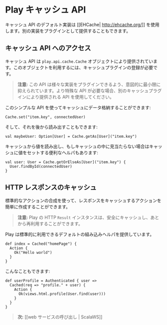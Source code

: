<!-- translated -->
<!--
# The Play cache API
-->
# Play キャッシュ API

<!--
The default implementation of the Cache API uses [[EHCache| http://ehcache.org/]]. You can also provide your own implementation via a plug-in.
-->
キャッシュ API のデフォルト実装は [[EHCache| http://ehcache.org/]] を使用します。別の実装をプラグインとして提供することもできます。

<!--
## Accessing the Cache API
-->
## キャッシュ API へのアクセス

<!--
The cache API is provided by the `play.api.cache.Cache` object. It requires a registered cache plug-in.
-->
キャッシュ API は `play.api.cache.Cache` オブジェクトにより提供されています。このオブジェクトを利用するには、キャッシュプラグインの登録が必要です。

<!--
> **Note:** The API is intentionally minimal to allow several implementation to be plugged. If you need a more specific API, use the one provided by your Cache plugin.
-->
> **注意:** この API は様々な実装をプラグインできるよう、意図的に最小限に抑えられています。より特殊な API が必要な場合、別のキャッシュプラグインにより提供される API を使用してください。

<!--
Using this simple API you can either store data in cache:
-->
このシンプルな API を使ってキャッシュにデータ格納することができます:

```
Cache.set("item.key", connectedUser)
```

<!--
And then retrieve it later:
-->
そして、それを後から読み出すこともできます:

```
val maybeUser: Option[User] = Cache.getAs[User]("item.key")
```

<!--
There is also a convenient helper to retrieve from cache or set the value in cache if it was missing:
-->
キャッシュから値を読み出し、もしキャッシュの中に見当たらない場合はキャッシュに値をセットする便利なヘルパもあります:

```
val user: User = Cache.getOrElseAs[User]("item.key") {
  User.findById(connectedUser)
}
```

<!--
## Caching HTTP responses
-->
## HTTP レスポンスのキャッシュ

<!--
You can easily create smart cached actions using standard Action composition. 
-->
標準的なアクションの合成を使って、レスポンスをキャッシュするアクションを簡単に作成することができます。

<!--
> **Note:** Play HTTP `Result` instances are safe to cache and reuse later.
-->
> **注意:** Play の HTTP `Result` インスタンスは、安全にキャッシュし、あとから再利用することができます。

<!--
Play provides a default built-in helper for standard cases:
-->
Play は標準的に利用できるデフォルトの組み込みヘルパを提供しています。

```
def index = Cached("homePage") {
  Action {
    Ok("Hello world")
  }
}
```
<!--
Or even:
-->
こんなこともできます:

```
def userProfile = Authenticated { user =>
  Cached(req => "profile." + user) {      
    Action { 
      Ok(views.html.profile(User.find(user)))
    }   
  }
}
```

<!--
> **Next:** [[Calling web services | ScalaWS]]
-->
> **次:** [[web サービスの呼び出し | ScalaWS]]
